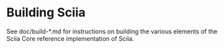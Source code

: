 Building Sciia
=============

See doc/build-*.md for instructions on building the various
elements of the Sciia Core reference implementation of Sciia.

